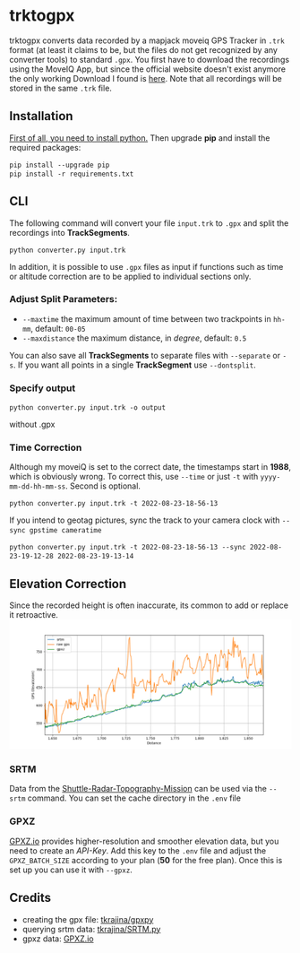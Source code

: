 # trktogpx
trktogpx converts data recorded by a mapjack moveiq GPS Tracker in `.trk` format (at least it claims to be, but the files do not get recognized by any converter tools) to standard `.gpx`. You first have to download the recordings using the MoveIQ App, but since the official website doesn't exist anymore the only working Download I found is [here](https://de.elv.com/mapjack-move-iq-gps-datenlogger-094679). Note that all recordings will be stored in the same `.trk` file.

## Installation
[First of all, you need to install python.](https://www.python.org/downloads/)
Then upgrade **pip** and install the required packages:
```
pip install --upgrade pip
pip install -r requirements.txt
```

## CLI
The following command will convert your file `input.trk` to `.gpx` and split the recordings into **TrackSegments**.
```
python converter.py input.trk
```

In addition, it is possible to use `.gpx` files as input if functions such as time or altitude correction are to be applied to individual sections only.

### Adjust Split Parameters:
- `--maxtime` the maximum amount of time between two trackpoints in `hh-mm`, default: `00-05`
- `--maxdistance` the maximum distance, in _degree_, default: `0.5`


You can also save all **TrackSegments** to separate files with `--separate` or `-s`.
If you want all points in a single **TrackSegment** use `--dontsplit`.

### Specify output
```
python converter.py input.trk -o output
```
without .gpx

### Time Correction
Although my moveiQ is set to the correct date, the timestamps start in **1988**, which is obviously wrong. To correct this, use `--time` or just `-t` with `yyyy-mm-dd-hh-mm-ss`. Second is optional.
```
python converter.py input.trk -t 2022-08-23-18-56-13
```
If you intend to geotag pictures, sync the track to your camera clock with `--sync gpstime cameratime`

```
python converter.py input.trk -t 2022-08-23-18-56-13 --sync 2022-08-23-19-12-28 2022-08-23-19-13-14
```

## Elevation Correction
Since the recorded height is often inaccurate, its common to add or replace it retroactive.
![](Figure_1.png)
### SRTM
Data from the [Shuttle-Radar-Topography-Mission](wikipedia.org/wiki/Shuttle_Radar_Topography_Mission) can be used via the `--srtm` command. You can set the cache directory in the `.env` file
### GPXZ
[GPXZ.io](https://www.gpxz.io/) provides higher-resolution and smoother elevation data, but you need to create an _API-Key_.
Add this key to the `.env` file and adjust the `GPXZ_BATCH_SIZE` according to your plan (**50** for the free plan). Once this is set up you can use it with `--gpxz`.

## Credits
- creating the gpx file: [tkrajina/gpxpy](https://github.com/tkrajina/gpxpy)
- querying srtm data: [tkrajina/SRTM.py](https://github.com/tkrajina/srtm.py)
- gpxz data: [GPXZ.io](https://www.gpxz.io/)